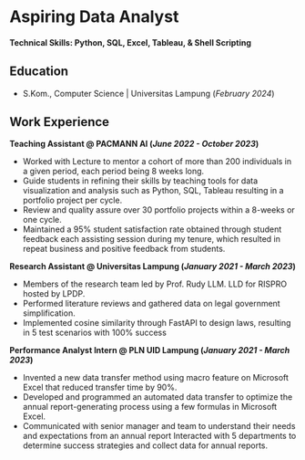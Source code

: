 # Aspiring Data Analyst

#### Technical Skills: Python, SQL, Excel, Tableau, & Shell Scripting

## Education
- S.Kom., Computer Science | Universitas Lampung (_February 2024_)

## Work Experience
**Teaching Assistant @ PACMANN AI (_June 2022 - October 2023_)**
- Worked with Lecture to mentor a cohort of more than 200 individuals in a given period, each period being 8 weeks long.
- Guide students in refining their skills by teaching tools for data visualization and analysis such as Python, SQL, Tableau resulting in a portfolio project per cycle.
- Review and quality assure over 30 portfolio projects within a 8-weeks or one cycle.
- Maintained a 95% student satisfaction rate obtained through student feedback each assisting session during my tenure, which resulted in repeat business and positive feedback from students.

**Research Assistant @ Universitas Lampung (_January 2021 - March 2023_)**
- Members of the research team led by Prof. Rudy LLM. LLD for RISPRO hosted by LPDP.
- Performed literature reviews and gathered data on legal government simplification.
- Implemented cosine similarity through FastAPI to design laws, resulting in 5 test scenarios with 100% success

**Performance Analyst Intern @ PLN UID Lampung (_January 2021 - March 2023_)**
- Invented a new data transfer method using macro feature on Microsoft Excel that reduced transfer time by 90%.
- Developed and programmed an automated data transfer to optimize the annual report-generating process using a few formulas in Microsoft Excel.
- Communicated with senior manager and team to understand their needs and expectations from an annual report Interacted with 5 departments to determine success strategies and collect data for annual reports.
